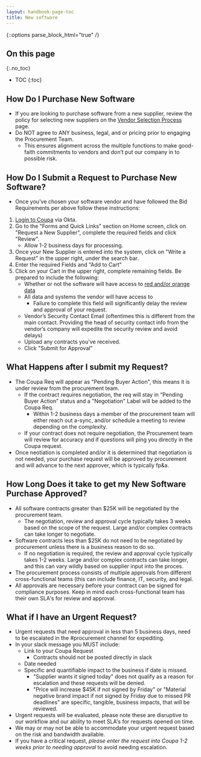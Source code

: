 ```yaml
---
layout: handbook-page-toc
title: New software
---
```


{::options parse_block_html="true" /}

<link rel="stylesheet" type="text/css" href="/stylesheets/biztech.css" />

## On this page
{:.no_toc}

- TOC
{:toc}

## How Do I Purchase New Software
- If you are looking to purchase software from a new supplier, review the policy for selecting new suppliers on the [Vendor Selection Process](https://about.gitlab.com/handbook/finance/procurement/vendor-selection-process/) page.
- Do NOT agree to ANY business, legal, and or pricing prior to engaging the Procurement Team. 
    - This ensures alignment across the multiple functions to make good-faith commitments to vendors and don’t put our company in to possible risk.


## How Do I Submit a Request to Purchase New Software?
- Once you've chosen your software vendor and have followed the Bid Requirements per above follow these instructions:
1. [Login to Coupa](https://about.gitlab.com/handbook/business-technology/enterprise-applications/guides/coupa-guide/#how-to-access-coupa) via Okta.
2. Go to the "Forms and Quick Links" section on Home screen, click on "Request a New Supplier", complete the required fields and click "Review".
    - Allow 1-2 business days for processing.
3. Once your New Supplier is entered into the system, click on "Write a Request" in the upper right, under the search bar.
4. Enter the required Fields and "Add to Cart"
5. Click on your Cart in the upper right, complete remaining fields. Be prepared to include the following:
    - Whether or not the software will have access to [red and/or orange data](https://about.gitlab.com/handbook/engineering/security/data-classification-standard.html#data-classification-levels) 
    - All data and systems the vendor will have access to 
        - Failure to complete this field will significantly delay the review and approval of your request.
    - Vendor’s Security Contact Email (oftentimes this is different from the main contact. Providing the head of security contact info from the vendor’s company will expedite the security review and avoid delays)
    - Upload any contracts you've received.
    - Click "Submit for Approval"

## What Happens after I submit my Request?
- The Coupa Req will appear as "Pending Buyer Action", this means it is under review from the procurement team. 
    - If the contract requires negotiation, the req will stay in “Pending Buyer Action” status and a "Negotiation" Label will be added to the Coupa Req. 
        - Within 1-2 business days a member of the procurement team will either reach out a-sync, and/or schedule a meeting to review depending on the complexity.
    - If your contract does not require negotiation, the Procurement team will review for accuracy and if questions will ping you directly in the Coupa request.
- Once neotiation is completed and/or it is determined that negotiation is not needed, your purchase request will be approved by procurement and will advance to the next approver, which is typically fp&a. 

## How Long Does it take to get my New Software Purchase Approved?
- All software contracts greater than $25K will be negotiated by the procurement team. 
    - The negotiation, review and approval cycle typically takes 3 weeks based on the scope of the request. Large and/or complex contracts can take longer to negotiate.
- Software contracts less than $25K do not need to be negotiated by procurement unless there is a business reason to do so. 
    - If no negotiation is required, the review and approval cycle typically takes 1-2 weeks. Large and/or complex contracts can take longer, and this can vary wildly based on supplier input into the proces.
- The procurement process consists of multiple approvals from different cross-functional teams (this can include finance, IT, security, and legal. 
- All approvals are necessary before your contract can be signed for compliance purposes. Keep in mind each cross-functional team has their own SLA's for review and approval. 

## What if I have an Urgent Request?
- Urgent requests that need approval in less than 5 business days, need to be escalated in the #procurement channel for expediting.
- In your slack message you MUST include:
    - Link to your Coupa Request 
        - Contracts should not be posted directly in slack
    - Date needed
    - Specific and quantifiable impact to the business if date is missed. 
        - "Supplier wants it signed today" does not qualify as a reason for escalation and these requests will be denied. 
        - "Price will increase $45K if not signed by Friday" or "Material negative brand impact if not signed by Friday due to missed PR deadlines" are specific, tangible, business impacts, that will be reviewed.
- Urgent requests will be evaluated, please note these are disruptive to our workflow and our ability to meet SLA's for requests opened on time.
- We may or may not be able to accommodate your urgent request based on the risk and bandwidth available.
- If you have a critical request, *please enter the request into Coupa 1-2 weeks prior to needing approval* to avoid needing escalation.


